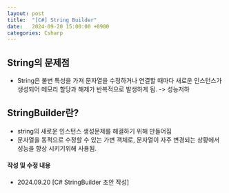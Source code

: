 ```yaml
---
layout: post
title:  "[C#] String Builder"
date:   2024-09-20 15:00:00 +0900
categories: Csharp
---
```

## String의 문제점
- String은 불변 특성을 가져 문자열을 수정하거나 연결할 때마다 새로운 인스턴스가 생성되어 메모리 할당과 해제가 반복적으로 발생하게 됨. -> 성능저하

## StringBuilder란?
- string의 새로운 인스턴스 생성문제를 해결하기 위해 만들어짐
- 문자열을 동적으로 수정할 수 있는 가변 객체로, 문자열이 자주 변경되는 상황에서 성능을 향상 시키기위해 사용됨.





#### 작성 및 수정 내용
- 2024.09.20 \[C# StringBuilder 초안 작성\]